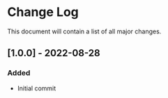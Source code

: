 # Change Log

This document will contain a list of all major changes.

## [1.0.0] - 2022-08-28

### Added

- Initial commit